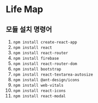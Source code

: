 # Life Map

## 모듈 설치 명령어

1. `npm install create-react-app`
2. `npm install react`
3. `npm install react-router`
4. `npm install firebase`
5. `npm install react-router-dom`
6. `npm install bootstrap`
7. `npm install react-textarea-autosize`
8. `npm install @ant-design/icons`
9. `npm install web-vitals`
10. `npm install react-icons`
11. `npm install react-modal`

